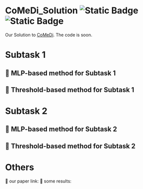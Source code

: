 # CoMeDi_Solution ![Static Badge](https://img.shields.io/badge/license-MIT-green) ![Static Badge](https://img.shields.io/badge/COLING-2025-blue)

Our Solution to [CoMeDi](https://comedinlp.github.io/). The code is soon.

# Subtask 1

## 🌟 MLP-based method for Subtask 1

## 🌟 Threshold-based method for Subtask 1


# Subtask 2

## 🌟 MLP-based method for Subtask 2

## 🌟 Threshold-based method for Subtask 2

# Others
🌟 our paper link:
🌟 some results: